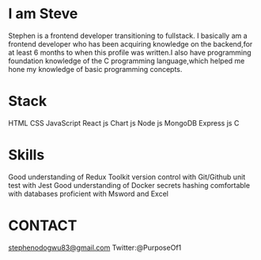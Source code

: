 # I am Steve
 Stephen is a frontend developer transitioning to fullstack. I basically am a frontend developer who has been acquiring knowledge on the backend,for at least 6 months to when this profile was written.I also have programming foundation  knowledge of the C programming language,which helped me hone my knowledge of basic programming concepts.
 # Stack
  HTML
  CSS
 JavaScript
 React js
 Chart js
 Node js
 MongoDB
 Express js
 C
 # Skills
  Good understanding of Redux Toolkit 
  version control with Git/Github
  unit test with Jest
  Good understanding of Docker
  secrets hashing
  comfortable with databases
  proficient with Msword and Excel
  # CONTACT
  stephenodogwu83@gmail.com
  Twitter:@PurposeOf1